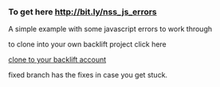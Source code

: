###  To get here http://bit.ly/nss_js_errors

A simple example with some javascript errors to work through

to clone into your own backlift project click here

[clone to your backlift account](https://www.backlift.com/backlift/dropbox/create?template=github.com/pbrumm/nss_js_errors&appname=nssjserrors)


fixed branch has the fixes in case you get stuck.
